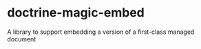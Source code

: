 doctrine-magic-embed
====================

A library to support embedding a version of a first-class managed document
